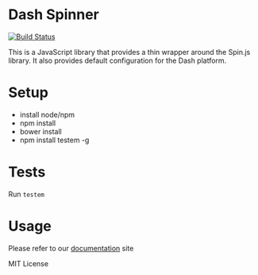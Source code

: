 # Dash Spinner
[![Build Status](https://travis-ci.org/samaritanministries/dash-spinner.js.svg?branch=master)](https://travis-ci.org/samaritanministries/dash-spinner.js)

This is a JavaScript library that provides a thin wrapper around the Spin.js library. It also provides default configuration for the Dash platform.

# Setup

* install node/npm
* npm install
* bower install
* npm install testem -g

# Tests

Run `testem`

# Usage

Please refer to our [documentation](http://developers.samaritanministries.org/developers/dash-spinner.js/) site

MIT License
